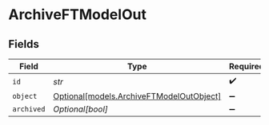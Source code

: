 # ArchiveFTModelOut


## Fields

| Field                                                                            | Type                                                                             | Required                                                                         | Description                                                                      |
| -------------------------------------------------------------------------------- | -------------------------------------------------------------------------------- | -------------------------------------------------------------------------------- | -------------------------------------------------------------------------------- |
| `id`                                                                             | *str*                                                                            | :heavy_check_mark:                                                               | N/A                                                                              |
| `object`                                                                         | [Optional[models.ArchiveFTModelOutObject]](../models/archiveftmodeloutobject.md) | :heavy_minus_sign:                                                               | N/A                                                                              |
| `archived`                                                                       | *Optional[bool]*                                                                 | :heavy_minus_sign:                                                               | N/A                                                                              |